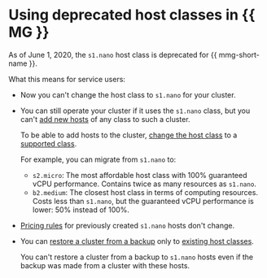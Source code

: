 # Using deprecated host classes in {{ MG }}

As of June 1, 2020, the `s1.nano` host class is deprecated for {{ mmg-short-name }}.

What this means for service users:
- Now you can't change the host class to `s1.nano` for your cluster.
- You can still operate your cluster if it uses the `s1.nano` class, but you can't [add new hosts](../operations/hosts.md) of any class to such a cluster.

   To be able to add hosts to the cluster, [change the host class](../operations/update.md#change-resource-preset) to a [supported class](instance-types.md).

   For example, you can migrate from `s1.nano` to:
   - `s2.micro`: The most affordable host class with 100% guaranteed vCPU performance. Contains twice as many resources as `s1.nano`.
   - `b2.medium`: The closest host class in terms of computing resources. Costs less than `s1.nano`, but the guaranteed vCPU performance is lower: 50% instead of 100%.
      
- [Pricing rules](../pricing.md) for previously created `s1.nano` hosts don't change.
- You can [restore a cluster from a backup](../operations/cluster-backups.md) only to [existing host classes](instance-types.md).

   You can't restore a cluster from a backup to `s1.nano` hosts even if the backup was made from a cluster with these hosts.
